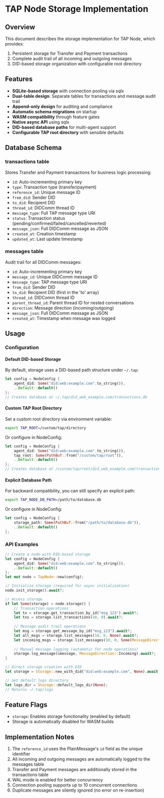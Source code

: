 # TAP Node Storage Implementation

## Overview

This document describes the storage implementation for TAP Node, which provides:
1. Persistent storage for Transfer and Payment transactions
2. Complete audit trail of all incoming and outgoing messages
3. DID-based storage organization with configurable root directory

## Features

- **SQLite-based storage** with connection pooling via sqlx
- **Dual-table design**: Separate tables for transactions and message audit trail
- **Append-only design** for auditing and compliance
- **Automatic schema migrations** on startup
- **WASM compatibility** through feature gates
- **Native async API** using sqlx
- **DID-based database paths** for multi-agent support
- **Configurable TAP root directory** with sensible defaults

## Database Schema

### transactions table
Stores Transfer and Payment transactions for business logic processing:
- `id`: Auto-incrementing primary key
- `type`: Transaction type (transfer/payment)
- `reference_id`: Unique message ID
- `from_did`: Sender DID
- `to_did`: Recipient DID
- `thread_id`: DIDComm thread ID
- `message_type`: Full TAP message type URI
- `status`: Transaction status (pending/confirmed/failed/cancelled/reverted)
- `message_json`: Full DIDComm message as JSON
- `created_at`: Creation timestamp
- `updated_at`: Last update timestamp

### messages table
Audit trail for all DIDComm messages:
- `id`: Auto-incrementing primary key
- `message_id`: Unique DIDComm message ID
- `message_type`: TAP message type URI
- `from_did`: Sender DID
- `to_did`: Recipient DID (first in the 'to' array)
- `thread_id`: DIDComm thread ID
- `parent_thread_id`: Parent thread ID for nested conversations
- `direction`: Message direction (incoming/outgoing)
- `message_json`: Full DIDComm message as JSON
- `created_at`: Timestamp when message was logged

## Usage

### Configuration

#### Default DID-based Storage
By default, storage uses a DID-based path structure under `~/.tap`:
```rust
let config = NodeConfig {
    agent_did: Some("did:web:example.com".to_string()),
    ..Default::default()
};
// Creates database at ~/.tap/did_web_example.com/transactions.db
```

#### Custom TAP Root Directory
Set a custom root directory via environment variable:
```bash
export TAP_ROOT=/custom/tap/directory
```

Or configure in NodeConfig:
```rust
let config = NodeConfig {
    agent_did: Some("did:web:example.com".to_string()),
    tap_root: Some(PathBuf::from("/custom/tap/root")),
    ..Default::default()
};
// Creates database at /custom/tap/root/did_web_example.com/transactions.db
```

#### Explicit Database Path
For backward compatibility, you can still specify an explicit path:
```bash
export TAP_NODE_DB_PATH=/path/to/database.db
```

Or configure in NodeConfig:
```rust
let config = NodeConfig {
    storage_path: Some(PathBuf::from("/path/to/database.db")),
    ..Default::default()
};
```

### API Examples

```rust
// Create a node with DID-based storage
let config = NodeConfig {
    agent_did: Some("did:web:example.com".to_string()),
    ..Default::default()
};
let mut node = TapNode::new(config);

// Initialize storage (required for async initialization)
node.init_storage().await?;

// Access storage
if let Some(storage) = node.storage() {
    // Transaction operations
    let tx = storage.get_transaction_by_id("msg_123").await?;
    let txs = storage.list_transactions(10, 0).await?;
    
    // Message audit trail operations
    let msg = storage.get_message_by_id("msg_123").await?;
    let all_msgs = storage.list_messages(10, 0, None).await?;
    let incoming_msgs = storage.list_messages(10, 0, Some(MessageDirection::Incoming)).await?;
    
    // Manual message logging (automatic for node operations)
    storage.log_message(&message, MessageDirection::Incoming).await?;
}

// Direct storage creation with DID
let storage = Storage::new_with_did("did:web:example.com", None).await?;

// Get default logs directory
let logs_dir = Storage::default_logs_dir(None);
// Returns ~/.tap/logs
```

## Feature Flags

- `storage`: Enables storage functionality (enabled by default)
- Storage is automatically disabled for WASM builds

## Implementation Notes

1. The `reference_id` uses the PlainMessage's `id` field as the unique identifier
2. All incoming and outgoing messages are automatically logged to the messages table
3. Transfer and Payment messages are additionally stored in the transactions table
4. WAL mode is enabled for better concurrency
5. Connection pooling supports up to 10 concurrent connections
6. Duplicate messages are silently ignored (no error on re-insertion)